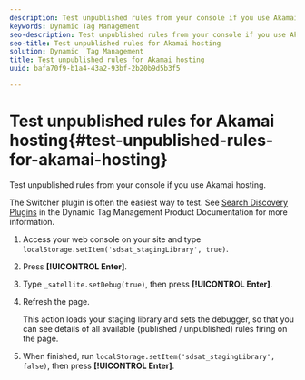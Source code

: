 ```yaml
---
description: Test unpublished rules from your console if you use Akamai hosting.
keywords: Dynamic Tag Management
seo-description: Test unpublished rules from your console if you use Akamai hosting.
seo-title: Test unpublished rules for Akamai hosting
solution: Dynamic  Tag Management
title: Test unpublished rules for Akamai hosting
uuid: bafa70f9-b1a4-43a2-93bf-2b20b9d5b3f5

---
```


# Test unpublished rules for Akamai hosting{#test-unpublished-rules-for-akamai-hosting}

Test unpublished rules from your console if you use Akamai hosting.

The Switcher plugin is often the easiest way to test. See [Search Discovery Plugins](https://marketing.adobe.com/resources/help/en_US/dtm/search_discovery_plugins.html) in the Dynamic Tag Management Product Documentation for more information. 

1. Access your web console on your site and type `localStorage.setItem('sdsat_stagingLibrary', true)`.
1. Press **[!UICONTROL Enter]**.
1. Type `_satellite.setDebug(true)`, then press **[!UICONTROL Enter]**.
1. Refresh the page.

   This action loads your staging library and sets the debugger, so that you can see details of all available (published / unpublished) rules firing on the page. 
1. When finished, run `localStorage.setItem('sdsat_stagingLibrary', false)`, then press **[!UICONTROL Enter]**.
